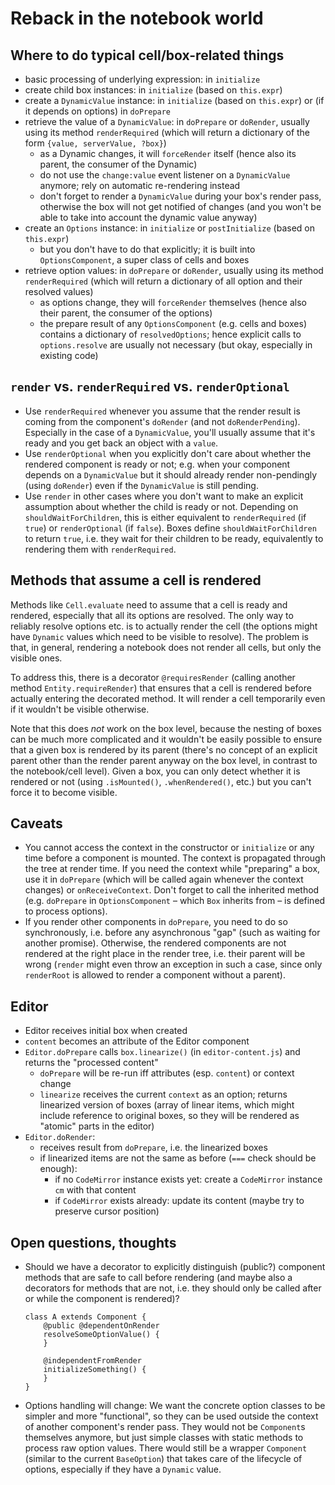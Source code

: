 # Reback in the notebook world

## Where to do typical cell/box-related things

* basic processing of underlying expression: in `initialize`
* create child box instances: in `initialize` (based on `this.expr`)
* create a `DynamicValue` instance: in `initialize` (based on `this.expr`) or (if it depends on options) in `doPrepare`
* retrieve the value of a `DynamicValue`: in `doPrepare` or `doRender`, usually using its method `renderRequired` (which will return a dictionary of the form `{value, serverValue, ?box}`)
    * as a Dynamic changes, it will `forceRender` itself (hence also its parent, the consumer of the Dynamic)
    * do not use the `change:value` event listener on a `DynamicValue` anymore; rely on automatic re-rendering instead
    * don't forget to render a `DynamicValue` during your box's render pass, otherwise the box will not get notified of changes (and you won't be able to take into account the dynamic value anyway)
* create an `Options` instance: in `initialize` or `postInitialize` (based on `this.expr`)
    * but you don't have to do that explicitly; it is built into `OptionsComponent`, a super class of cells and boxes
* retrieve option values: in `doPrepare` or `doRender`, usually using its method `renderRequired` (which will return a dictionary of all option and their resolved values)
    * as options change, they will `forceRender` themselves (hence also their parent, the consumer of the options)
    * the prepare result of any `OptionsComponent` (e.g. cells and boxes) contains a dictionary of `resolvedOptions`; hence explicit calls to `options.resolve` are usually not necessary (but okay, especially in existing code)

## `render` vs. `renderRequired` vs. `renderOptional`

* Use `renderRequired` whenever you assume that the render result is coming from the component's `doRender` (and not `doRenderPending`). Especially in the case of a `DynamicValue`, you'll usually assume that it's ready and you get back an object with a `value`.
* Use `renderOptional` when you explicitly don't care about whether the rendered component is ready or not; e.g. when your component depends on a `DynamicValue` but it should already render non-pendingly (using `doRender`) even if the `DynamicValue` is still pending.
* Use `render` in other cases where you don't want to make an explicit assumption about whether the child is ready or not. Depending on `shouldWaitForChildren`, this is either equivalent to `renderRequired` (if `true`) or `renderOptional` (if `false`). Boxes define `shouldWaitForChildren` to return `true`, i.e. they wait for their children to be ready, equivalently to rendering them with `renderRequired`.

## Methods that assume a cell is rendered

Methods like `Cell.evaluate` need to assume that a cell is ready and rendered, especially that all its options are resolved. The only way to reliably resolve options etc. is to actually render the cell (the options might have `Dynamic` values which need to be visible to resolve). The problem is that, in general, rendering a notebook does not render all cells, but only the visible ones.

To address this, there is a decorator `@requiresRender` (calling another method `Entity.requireRender`) that ensures that a cell is rendered before actually entering the decorated method. It will render a cell temporarily even if it wouldn't be visible otherwise.

Note that this does *not* work on the box level, because the nesting of boxes can be much more complicated and it wouldn't be easily possible to ensure that a given box is rendered by its parent (there's no concept of an explicit parent other than the render parent anyway on the box level, in contrast to the notebook/cell level). Given a box, you can only detect whether it is rendered or not (using `.isMounted()`, `.whenRendered()`, etc.) but you can't force it to become visible.

## Caveats

* You cannot access the context in the constructor or `initialize` or any time before a component is mounted. The context is propagated through the tree at render time. If you need the context while "preparing" a box, use it in `doPrepare` (which will be called again whenever the context changes) or `onReceiveContext`. Don't forget to call the inherited method (e.g. `doPrepare` in `OptionsComponent` – which `Box` inherits from – is defined to process options).
* If you render other components in `doPrepare`, you need to do so synchronously, i.e. before any asynchronous "gap" (such as waiting for another promise). Otherwise, the rendered components are not rendered at the right place in the render tree, i.e. their parent will be wrong (`render` might even throw an exception in such a case, since only `renderRoot` is allowed to render a component without a parent).

## Editor

* Editor receives initial box when created
* `content` becomes an attribute of the Editor component
* `Editor.doPrepare` calls `box.linearize()` (in `editor-content.js`) and returns the "processed content"
    * `doPrepare` will be re-run iff attributes (esp. `content`) or context change
    * `linearize` receives the current `context` as an option; returns linearized version of boxes (array of linear items, which might include reference to original boxes, so they will be rendered as "atomic" parts in the editor)
* `Editor.doRender`:
    * receives result from `doPrepare`, i.e. the linearized boxes
    * if linearized items are not the same as before (`===` check should be enough):
        * if no `CodeMirror` instance exists yet: create a `CodeMirror` instance `cm` with that content
        * if `CodeMirror` exists already: update its content (maybe try to preserve cursor position)

## Open questions, thoughts

* Should we have a decorator to explicitly distinguish (public?) component methods that are safe to call before rendering (and maybe also a decorators for methods that are not, i.e. they should only be called after or while the component is rendered)?

    ```
    class A extends Component {
        @public @dependentOnRender
        resolveSomeOptionValue() {
        }
        
        @independentFromRender
        initializeSomething() {
        }
    }
    ```
* Options handling will change: We want the concrete option classes to be simpler and more "functional", so they can be used outside the context of another component's render pass. They would not be `Component`s themselves anymore, but just simple classes with static methods to process raw option values. There would still be a wrapper `Component` (similar to the current `BaseOption`) that takes care of the lifecycle of options, especially if they have a `Dynamic` value.
